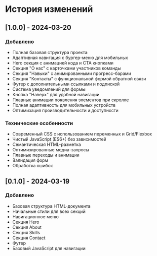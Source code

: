 # История изменений

## [1.0.0] - 2024-03-20

### Добавлено
- Полная базовая структура проекта
- Адаптивная навигация с бургер-меню для мобильных
- Hero секция с анимацией кода и CTA кнопками
- Секция "О нас" с карточками участников команды
- Секция "Навыки" с анимированными прогресс-барами
- Секция "Контакты" с функциональной формой обратной связи
- Футер с дополнительными ссылками и подпиской
- Система уведомлений для формы
- Кнопка "Наверх" для удобной навигации
- Плавные анимации появления элементов при скролле
- Полная адаптивность для мобильных устройств
- Оптимизация производительности и доступности

### Технические особенности
- Современный CSS с использованием переменных и Grid/Flexbox
- Чистый JavaScript (ES6+) без зависимостей
- Семантическая HTML-разметка
- Оптимизированные медиа-запросы
- Плавные переходы и анимации
- Валидация форм
- Обработка ошибок

## [0.1.0] - 2024-03-19

### Добавлено
- Базовая структура HTML-документа
- Начальные стили для всех секций
- Навигационное меню
- Секция Hero
- Секция About
- Секция Skills
- Секция Contact
- Футер
- Базовый JavaScript для навигации
